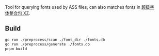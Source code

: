 Tool for querying fonts used by ASS files, can also matches fonts in [超级字体整合包 XZ](https://vcb-s.com/archives/1114).

## Build

```bash
go run ./preprocess/scan ./font_dir ./fonts.db
go run ./preprocess/generate ./fonts.db
pnpm build
```
